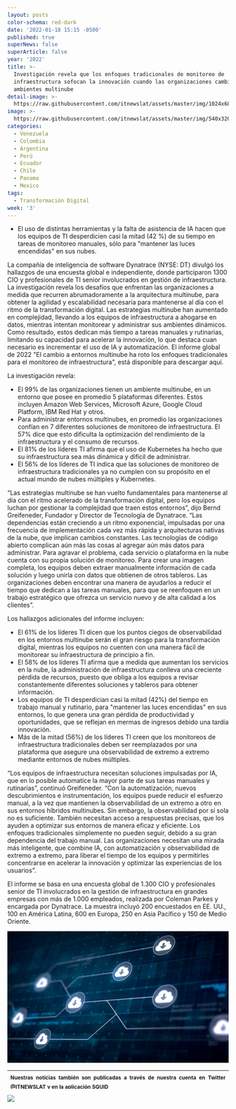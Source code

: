 ```yaml
---
layout: posts
color-schema: red-dark
date: '2022-01-18 15:15 -0500'
published: true
superNews: false
superArticle: false
year: '2022'
title: >-
  Investigación revela que los enfoques tradicionales de monitoreo de
  infraestructura sofocan la innovación cuando las organizaciones cambian a
  ambientes multinube
detail-image: >-
  https://raw.githubusercontent.com/itnewslat/assets/master/img/1024x680/multinube-g.jpg
image: >-
  https://raw.githubusercontent.com/itnewslat/assets/master/img/540x320/multinube-p.jpg
categories:
  - Venezuela
  - Colombia
  - Argentina
  - Perú
  - Ecuador
  - Chile
  - Panama
  - Mexico
tags:
  - Transformación Digital
week: '3'
---
```

- El uso de distintas herramientas y la falta de asistencia de IA hacen que los equipos de TI desperdicien casi la mitad (42 %) de su tiempo en tareas de monitoreo manuales, sólo para "mantener las luces encendidas" en sus nubes.

La compañía de inteligencia de software Dynatrace (NYSE: DT) divulgó los hallazgos de una encuesta global e independiente, donde participaron 1300 CIO y profesionales de TI senior involucrados en gestión de infraestructura. La investigación revela los desafíos que enfrentan las organizaciones a medida que recurren abrumadoramente a la arquitectura multinube, para obtener la agilidad y escalabilidad necesaria para mantenerse al día con el ritmo de la transformación digital. Las estrategias multinube han aumentado en complejidad, llevando a los equipos de infraestructura a ahogarse en datos, mientras intentan monitorear y administrar sus ambientes dinámicos. Como resultado, estos dedican más tiempo a tareas manuales y rutinarias, limitando su capacidad para acelerar la innovación, lo que destaca cuan necesario es incrementar el uso de IA y automatización. El informe global de 2022 "El cambio a entornos multinube ha roto los enfoques tradicionales para el monitoreo de infraestructura", está disponible para descargar aquí.

La investigación revela:
- El 99% de las organizaciones tienen un ambiente multinube, en un entorno que posee en promedio 5 plataformas diferentes. Estos incluyen Amazon Web Services, Microsoft Azure, Google Cloud Platform, IBM Red Hat y otros.
- Para administrar entornos multinubes, en promedio las organizaciones confían en 7 diferentes soluciones de monitoreo de infraestructura. El 57% dice que esto dificulta la optimización del rendimiento de la infraestructura y el consumo de recursos.
- El 81% de los líderes TI afirma que el uso de Kubernetes ha hecho que su infraestructura sea más dinámica y difícil de administrar.
- El 56% de los líderes de TI indica que las soluciones de monitoreo de infraestructura tradicionales ya no cumplen con su propósito en el actual mundo de nubes múltiples y Kubernetes.

“Las estrategias multinube se han vuelto fundamentales para mantenerse al día con el ritmo acelerado de la transformación digital, pero los equipos luchan por gestionar la complejidad que traen estos entornos”, dijo Bernd Greifeneder, Fundador y Director de Tecnología de Dynatrace. “Las dependencias están creciendo a un ritmo exponencial, impulsadas por una frecuencia de implementación cada vez más rápida y arquitecturas nativas de la nube, que implican cambios constantes. Las tecnologías de código abierto complican aún más las cosas al agregar aún más datos para administrar. Para agravar el problema, cada servicio o plataforma en la nube cuenta con su propia solución de monitoreo. Para crear una imagen completa, los equipos deben extraer manualmente información de cada solución y luego unirla con datos que obtienen de otros tableros. Las organizaciones deben encontrar una manera de ayudarlos a reducir el tiempo que dedican a las tareas manuales, para que se reenfoquen en un trabajo estratégico que ofrezca un servicio nuevo y de alta calidad a los clientes”.

Los hallazgos adicionales del informe incluyen:
- El 61% de los líderes TI dicen que los puntos ciegos de observabilidad en los entornos multinube serán el gran riesgo para la transformación digital, mientras los equipos no cuenten con una manera fácil de monitorear su infraestructura de principio a fin.
- El 58% de los líderes TI afirma que a medida que aumentan los servicios en la nube, la administración de infraestructura conlleva una creciente pérdida de recursos, puesto que obliga a los equipos a revisar constantemente diferentes soluciones y tableros para obtener información.
- Los equipos de TI desperdician casi la mitad (42%) del tiempo en trabajo manual y rutinario, para "mantener las luces encendidas" en sus entornos, lo que genera una gran pérdida de productividad y oportunidades, que se reflejan en mermas de ingresos debido una tardía innovación.
- Más de la mitad (56%) de los líderes TI creen que los monitoreos de infraestructura tradicionales deben ser reemplazados por una plataforma que asegure una observabilidad de extremo a extremo mediante entornos de nubes múltiples.

“Los equipos de infraestructura necesitan soluciones impulsadas por IA, que en lo posible automatice la mayor parte de sus tareas manuales y rutinarias”, continuó Greifeneder. “Con la automatización, nuevos descubrimientos e instrumentación, los equipos puede reducir el esfuerzo manual, a la vez que mantienen la observabilidad de un extremo a otro en sus entornos híbridos multinubes. Sin embargo, la observabilidad por sí sola no es suficiente. También necesitan acceso a respuestas precisas, que los ayuden a optimizar sus entornos de manera eficaz y eficiente. Los enfoques tradicionales simplemente no pueden seguir, debido a su gran dependencia del trabajo manual. Las organizaciones necesitan una mirada más inteligente, que combine IA, con automatización y observabilidad de extremo a extremo, para liberar el tiempo de los equipos y permitirles concentrarse en acelerar la innovación y optimizar las experiencias de los usuarios”.

El informe se basa en una encuesta global de 1.300 CIO y profesionales senior de TI involucrados en la gestión de infraestructura en grandes empresas con más de 1.000 empleados, realizada por Coleman Parkes y encargada por Dynatrace. La muestra incluyó 200 encuestados en EE. UU., 100 en América Latina, 600 en Europa, 250 en Asia Pacífico y 150 de Medio Oriente.

![](https://raw.githubusercontent.com/itnewslat/assets/master/img/540x320/multinube-p.jpg)

<table style="height: 42px;" width="569">
<tbody>
<tr>
<td style="text-align: justify;"><sub><strong>Nuestras noticias también son publicadas a través de nuestra cuenta en Twitter <a href="https://twitter.com/itnewslat?lang=es">@ITNEWSLAT</a> y en la aplicación <a href="https://squidapp.co/en/">SQUID</a></strong></sub></td>
</tr>
</tbody>
</table>

<img src="https://tracker.metricool.com/c3po.jpg?hash=56f88a41e39ab42c063cc51676587a04"/>